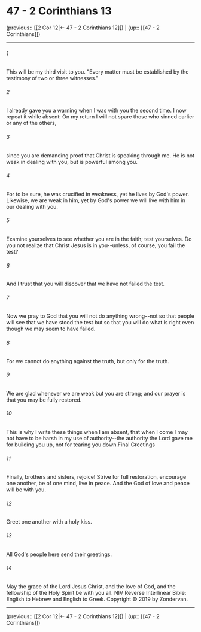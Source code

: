 # 47 - 2 Corinthians 13

(previous:: [[2 Cor 12|← 47 - 2 Corinthians 12]]) | (up:: [[47 - 2 Corinthians]])

***


###### 1 
This will be my third visit to you. "Every matter must be established by the testimony of two or three witnesses." 

###### 2 
I already gave you a warning when I was with you the second time. I now repeat it while absent: On my return I will not spare those who sinned earlier or any of the others, 

###### 3 
since you are demanding proof that Christ is speaking through me. He is not weak in dealing with you, but is powerful among you. 

###### 4 
For to be sure, he was crucified in weakness, yet he lives by God's power. Likewise, we are weak in him, yet by God's power we will live with him in our dealing with you. 

###### 5 
Examine yourselves to see whether you are in the faith; test yourselves. Do you not realize that Christ Jesus is in you--unless, of course, you fail the test? 

###### 6 
And I trust that you will discover that we have not failed the test. 

###### 7 
Now we pray to God that you will not do anything wrong--not so that people will see that we have stood the test but so that you will do what is right even though we may seem to have failed. 

###### 8 
For we cannot do anything against the truth, but only for the truth. 

###### 9 
We are glad whenever we are weak but you are strong; and our prayer is that you may be fully restored. 

###### 10 
This is why I write these things when I am absent, that when I come I may not have to be harsh in my use of authority--the authority the Lord gave me for building you up, not for tearing you down.Final Greetings 

###### 11 
Finally, brothers and sisters, rejoice! Strive for full restoration, encourage one another, be of one mind, live in peace. And the God of love and peace will be with you. 

###### 12 
Greet one another with a holy kiss. 

###### 13 
All God's people here send their greetings. 

###### 14 
May the grace of the Lord Jesus Christ, and the love of God, and the fellowship of the Holy Spirit be with you all. NIV Reverse Interlinear Bible: English to Hebrew and English to Greek. Copyright © 2019 by Zondervan.

***

(previous:: [[2 Cor 12|← 47 - 2 Corinthians 12]]) | (up:: [[47 - 2 Corinthians]])
